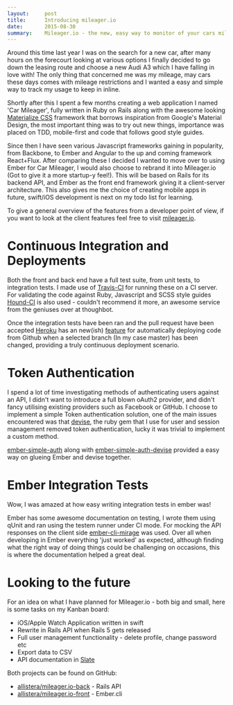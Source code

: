 ```yaml
---
layout:     post
title:      Introducing mileager.io
date:       2015-08-30
summary:    Mileager.io - the new, easy way to monitor of your cars mileage
---
```


Around this time last year I was on the search for a new car, after many hours on the forecourt looking at various options I finally decided to go down the leasing route and choose a new Audi A3 which I have falling in love with! The only thing that concerned me was my mileage, may cars these days comes with mileage restrictions and I wanted a easy and simple way to track my usage to keep in inline.

Shortly after this I spent a few months creating a web application I named 'Car Mileager', fully written in Ruby on Rails along with the awesome looking [Materialize CSS](http://materializecss.com) framework that borrows inspiration from Google's Material Design, the most important thing was to try out new things, importance was placed on TDD, mobile-first and code that follows good style guides.

Since then I have seen various Javascript frameworks gaining in popularity, from Backbone, to Ember and Angular to the up and coming framework React+Flux. After comparing these I decided I wanted to move over to using Ember for Car Mileager, I would also choose to rebrand it into Mileager.io (Got to give it a more startup-y feel!). This will be based on Rails for its backend API, and Ember as the front end framework giving it a client-server architecture. This also gives me the choice of creating mobile apps in future, swift/iOS development is next on my todo list for learning.

To give a general overview of the features from a developer point of view, if you want to look at the client features feel free to visit [mileager.io](https://mileager.io).

# Continuous Integration and Deployments

Both the front and back end have a full test suite, from unit tests, to integration tests. I made use of [Travis-CI](https://travis-ci.org/) for running these on a CI server. For validating the code against Ruby, Javascript and SCSS style guides [Hound-CI](https://houndci.com/) is also used - couldn't recommend it more, an awesome service from the geniuses over at thoughbot.

Once the integration tests have been ran and the pull request have been accepted [Heroku](https://www.heroku.com/) has an new(ish) [feature](https://devcenter.heroku.com/articles/github-integration) for automatically deploying code from Github when a selected branch (In my case master) has been changed, providing a truly continuous deployment scenario.

# Token Authentication

I spend a lot of time investigating methods of authenticating users against an API, I didn't want to introduce a full blown oAuth2 provider, and didn't fancy utilising existing providers such as Facebook or GitHub. I choose to implement a simple Token authentication solution, one of the main issues encountered was that [devise](https://github.com/plataformatec/devise), the ruby gem that I use for user and session management removed token authentication, lucky it was trivial to implement a custom method.

[ember-simple-auth](https://github.com/simplabs/ember-simple-auth) along with [ember-simple-auth-devise](https://github.com/simplabs/ember-cli-simple-auth-devise) provided a easy way on glueing Ember and devise together.

# Ember Integration Tests

Wow, I was amazed at how easy writing integration tests in ember was!

Ember has some awesome documentation on testing, I wrote them using qUnit and ran using the testem runner under CI mode. For mocking the API responses on the client side [ember-cli-mirage](https://github.com/samselikoff/ember-cli-mirage) was used. Over all when developing in Ember everything 'just worked' as expected, although finding what the right way of doing things could be challenging on occasions, this is where the documentation helped a great deal.

# Looking to the future

For an idea on what I have planned for Mileager.io - both big and small, here is some tasks on my Kanban board:

* iOS/Apple Watch Application written in swift
* Rewrite in Rails API when Rails 5 gets released
* Full user management functionality - delete profile, change password etc
* Export data to CSV
* API documentation in [Slate](https://github.com/tripit/slate)

Both projects can be found on GitHub:

* [allistera/mileager.io-back](https://github.com/allistera/mileager.io-back) - Rails API
* [allistera/mileager.io-front](https://github.com/allistera/mileager.io-front) - Ember.cli
